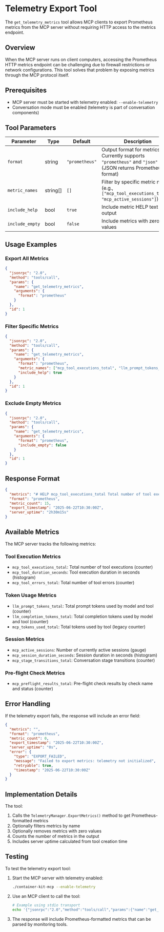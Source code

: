 # Telemetry Export Tool

The `get_telemetry_metrics` tool allows MCP clients to export Prometheus metrics from the MCP server without requiring HTTP access to the metrics endpoint.

## Overview

When the MCP server runs on client computers, accessing the Prometheus HTTP metrics endpoint can be challenging due to firewall restrictions or network configurations. This tool solves that problem by exposing metrics through the MCP protocol itself.

## Prerequisites

- MCP server must be started with telemetry enabled: `--enable-telemetry`
- Conversation mode must be enabled (telemetry is part of conversation components)

## Tool Parameters

| Parameter | Type | Default | Description |
|-----------|------|---------|-------------|
| `format` | string | `"prometheus"` | Output format for metrics. Currently supports `"prometheus"` and `"json"` (JSON returns Prometheus text format) |
| `metric_names` | string[] | `[]` | Filter by specific metric names (e.g., `["mcp_tool_executions_total", "mcp_active_sessions"]`) |
| `include_help` | bool | `true` | Include metric HELP text in output |
| `include_empty` | bool | `false` | Include metrics with zero values |

## Usage Examples

### Export All Metrics

```json
{
  "jsonrpc": "2.0",
  "method": "tools/call",
  "params": {
    "name": "get_telemetry_metrics",
    "arguments": {
      "format": "prometheus"
    }
  },
  "id": 1
}
```

### Filter Specific Metrics

```json
{
  "jsonrpc": "2.0",
  "method": "tools/call",
  "params": {
    "name": "get_telemetry_metrics",
    "arguments": {
      "format": "prometheus",
      "metric_names": ["mcp_tool_executions_total", "llm_prompt_tokens_total"],
      "include_help": true
    }
  },
  "id": 1
}
```

### Exclude Empty Metrics

```json
{
  "jsonrpc": "2.0",
  "method": "tools/call",
  "params": {
    "name": "get_telemetry_metrics",
    "arguments": {
      "format": "prometheus",
      "include_empty": false
    }
  },
  "id": 1
}
```

## Response Format

```json
{
  "metrics": "# HELP mcp_tool_executions_total Total number of tool executions\n# TYPE mcp_tool_executions_total counter\nmcp_tool_executions_total{dry_run=\"false\",status=\"success\",tool=\"analyze_repository\"} 5\n...",
  "format": "prometheus",
  "metric_count": 15,
  "export_timestamp": "2025-06-22T10:30:00Z",
  "server_uptime": "2h30m15s"
}
```

## Available Metrics

The MCP server tracks the following metrics:

### Tool Execution Metrics
- `mcp_tool_executions_total`: Total number of tool executions (counter)
- `mcp_tool_duration_seconds`: Tool execution duration in seconds (histogram)
- `mcp_tool_errors_total`: Total number of tool errors (counter)

### Token Usage Metrics
- `llm_prompt_tokens_total`: Total prompt tokens used by model and tool (counter)
- `llm_completion_tokens_total`: Total completion tokens used by model and tool (counter)
- `mcp_tokens_used_total`: Total tokens used by tool (legacy counter)

### Session Metrics
- `mcp_active_sessions`: Number of currently active sessions (gauge)
- `mcp_session_duration_seconds`: Session duration in seconds (histogram)
- `mcp_stage_transitions_total`: Conversation stage transitions (counter)

### Pre-flight Check Metrics
- `mcp_preflight_results_total`: Pre-flight check results by check name and status (counter)

## Error Handling

If the telemetry export fails, the response will include an error field:

```json
{
  "metrics": "",
  "format": "prometheus",
  "metric_count": 0,
  "export_timestamp": "2025-06-22T10:30:00Z",
  "server_uptime": "0s",
  "error": {
    "type": "EXPORT_FAILED",
    "message": "Failed to export metrics: telemetry not initialized",
    "retryable": true,
    "timestamp": "2025-06-22T10:30:00Z"
  }
}
```

## Implementation Details

The tool:
1. Calls the `TelemetryManager.ExportMetrics()` method to get Prometheus-formatted metrics
2. Optionally filters metrics by name
3. Optionally removes metrics with zero values
4. Counts the number of metrics in the output
5. Includes server uptime calculated from tool creation time

## Testing

To test the telemetry export tool:

1. Start the MCP server with telemetry enabled:
   ```bash
   ./container-kit-mcp --enable-telemetry
   ```

2. Use an MCP client to call the tool:
   ```bash
   # Example using stdio transport
   echo '{"jsonrpc":"2.0","method":"tools/call","params":{"name":"get_telemetry_metrics","arguments":{}},"id":1}' | ./container-kit-mcp --enable-telemetry
   ```

3. The response will include Prometheus-formatted metrics that can be parsed by monitoring tools.
